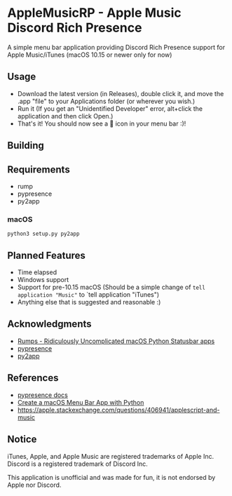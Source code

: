 # AppleMusicRP - Apple Music Discord Rich Presence

A simple menu bar application providing Discord Rich Presence support for Apple Music/iTunes (macOS 10.15 or newer only for now)

## Usage

- Download the latest version (in Releases), double click it, and move the .app "file" to your Applications folder (or wherever you wish.)
- Run it (If you get an "Unidentified Developer" error, alt+click the application and then click Open.)
- That's it! You should now see a 🎵 icon in your menu bar :)!

## Building

## Requirements

- rump
- pypresence
- py2app

### macOS

`python3 setup.py py2app`

## Planned Features

- Time elapsed
- Windows support
- Support for pre-10.15 macOS (Should be a simple change of `tell application "Music"` to `tell application "iTunes")
- Anything else that is suggested and reasonable :)

## Acknowledgments

- [Rumps - Ridiculously Uncomplicated macOS Python Statusbar apps](https://github.com/jaredks/rumps)
- [pypresence](https://github.com/qwertyquerty/pypresence)
- [py2app](https://github.com/ronaldoussoren/py2app/)

## References

- [pypresence docs](https://qwertyquerty.github.io/pypresence/html/index.html)
- [Create a macOS Menu Bar App with Python](https://camillovisini.com/article/create-macos-menu-bar-app-pomodoro/#project-setup)
- <https://apple.stackexchange.com/questions/406941/applescript-and-music>

## Notice

iTunes, Apple, and Apple Music are registered trademarks of Apple Inc.
Discord is a registered trademark of Discord Inc.

This application is unofficial and was made for fun, it is not endorsed by Apple nor Discord.
